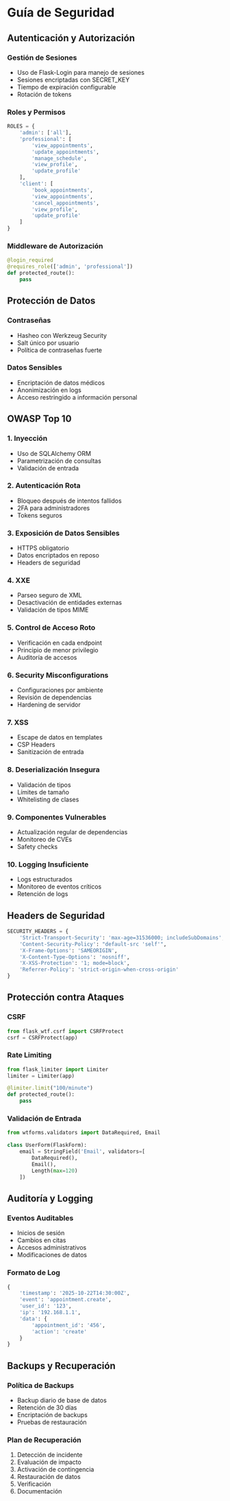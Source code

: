 # Guía de Seguridad

## Autenticación y Autorización

### Gestión de Sesiones
- Uso de Flask-Login para manejo de sesiones
- Sesiones encriptadas con SECRET_KEY
- Tiempo de expiración configurable
- Rotación de tokens

### Roles y Permisos
```python
ROLES = {
    'admin': ['all'],
    'professional': [
        'view_appointments',
        'update_appointments',
        'manage_schedule',
        'view_profile',
        'update_profile'
    ],
    'client': [
        'book_appointments',
        'view_appointments',
        'cancel_appointments',
        'view_profile',
        'update_profile'
    ]
}
```

### Middleware de Autorización
```python
@login_required
@requires_role(['admin', 'professional'])
def protected_route():
    pass
```

## Protección de Datos

### Contraseñas
- Hasheo con Werkzeug Security
- Salt único por usuario
- Política de contraseñas fuerte

### Datos Sensibles
- Encriptación de datos médicos
- Anonimización en logs
- Acceso restringido a información personal

## OWASP Top 10

### 1. Inyección
- Uso de SQLAlchemy ORM
- Parametrización de consultas
- Validación de entrada

### 2. Autenticación Rota
- Bloqueo después de intentos fallidos
- 2FA para administradores
- Tokens seguros

### 3. Exposición de Datos Sensibles
- HTTPS obligatorio
- Datos encriptados en reposo
- Headers de seguridad

### 4. XXE
- Parseo seguro de XML
- Desactivación de entidades externas
- Validación de tipos MIME

### 5. Control de Acceso Roto
- Verificación en cada endpoint
- Principio de menor privilegio
- Auditoría de accesos

### 6. Security Misconfigurations
- Configuraciones por ambiente
- Revisión de dependencias
- Hardening de servidor

### 7. XSS
- Escape de datos en templates
- CSP Headers
- Sanitización de entrada

### 8. Deserialización Insegura
- Validación de tipos
- Límites de tamaño
- Whitelisting de clases

### 9. Componentes Vulnerables
- Actualización regular de dependencias
- Monitoreo de CVEs
- Safety checks

### 10. Logging Insuficiente
- Logs estructurados
- Monitoreo de eventos críticos
- Retención de logs

## Headers de Seguridad

```python
SECURITY_HEADERS = {
    'Strict-Transport-Security': 'max-age=31536000; includeSubDomains',
    'Content-Security-Policy': "default-src 'self'",
    'X-Frame-Options': 'SAMEORIGIN',
    'X-Content-Type-Options': 'nosniff',
    'X-XSS-Protection': '1; mode=block',
    'Referrer-Policy': 'strict-origin-when-cross-origin'
}
```

## Protección contra Ataques

### CSRF
```python
from flask_wtf.csrf import CSRFProtect
csrf = CSRFProtect(app)
```

### Rate Limiting
```python
from flask_limiter import Limiter
limiter = Limiter(app)

@limiter.limit("100/minute")
def protected_route():
    pass
```

### Validación de Entrada
```python
from wtforms.validators import DataRequired, Email

class UserForm(FlaskForm):
    email = StringField('Email', validators=[
        DataRequired(),
        Email(),
        Length(max=120)
    ])
```

## Auditoría y Logging

### Eventos Auditables
- Inicios de sesión
- Cambios en citas
- Accesos administrativos
- Modificaciones de datos

### Formato de Log
```python
{
    'timestamp': '2025-10-22T14:30:00Z',
    'event': 'appointment.create',
    'user_id': '123',
    'ip': '192.168.1.1',
    'data': {
        'appointment_id': '456',
        'action': 'create'
    }
}
```

## Backups y Recuperación

### Política de Backups
- Backup diario de base de datos
- Retención de 30 días
- Encriptación de backups
- Pruebas de restauración

### Plan de Recuperación
1. Detección de incidente
2. Evaluación de impacto
3. Activación de contingencia
4. Restauración de datos
5. Verificación
6. Documentación